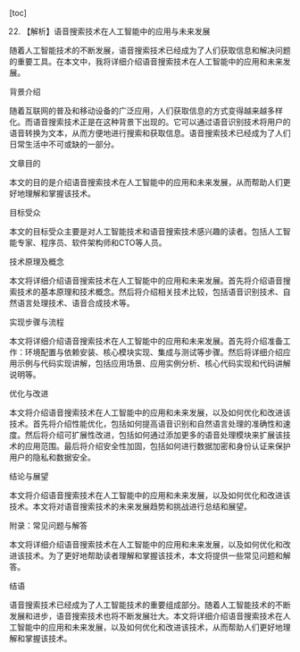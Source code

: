
[toc]                    
                
                
22. 【解析】语音搜索技术在人工智能中的应用与未来发展

随着人工智能技术的不断发展，语音搜索技术已经成为了人们获取信息和解决问题的重要工具。在本文中，我将详细介绍语音搜索技术在人工智能中的应用和未来发展。

背景介绍

随着互联网的普及和移动设备的广泛应用，人们获取信息的方式变得越来越多样化。而语音搜索技术正是在这种背景下出现的。它可以通过语音识别技术将用户的语音转换为文本，从而方便地进行搜索和获取信息。语音搜索技术已经成为了人们日常生活中不可或缺的一部分。

文章目的

本文的目的是介绍语音搜索技术在人工智能中的应用和未来发展，从而帮助人们更好地理解和掌握该技术。

目标受众

本文的目标受众主要是对人工智能技术和语音搜索技术感兴趣的读者。包括人工智能专家、程序员、软件架构师和CTO等人员。

技术原理及概念

本文将详细介绍语音搜索技术在人工智能中的应用和未来发展。首先将介绍语音搜索技术的基本原理和技术概念。然后将介绍相关技术比较，包括语音识别技术、自然语言处理技术、语音合成技术等。

实现步骤与流程

本文将详细介绍语音搜索技术在人工智能中的应用和未来发展。首先将介绍准备工作：环境配置与依赖安装、核心模块实现、集成与测试等步骤。然后将详细介绍应用示例与代码实现讲解，包括应用场景、应用实例分析、核心代码实现和代码讲解说明等。

优化与改进

本文将介绍语音搜索技术在人工智能中的应用和未来发展，以及如何优化和改进该技术。首先将介绍性能优化，包括如何提高语音识别和自然语言处理的准确性和速度。然后将介绍可扩展性改进，包括如何通过添加更多的语音处理模块来扩展该技术的应用范围。最后将介绍安全性加固，包括如何进行数据加密和身份认证来保护用户的隐私和数据安全。

结论与展望

本文将介绍语音搜索技术在人工智能中的应用和未来发展，以及如何优化和改进该技术。本文将对语音搜索技术的未来发展趋势和挑战进行总结和展望。

附录：常见问题与解答

本文将详细介绍语音搜索技术在人工智能中的应用和未来发展，以及如何优化和改进该技术。为了更好地帮助读者理解和掌握该技术，本文将提供一些常见问题和解答。

结语

语音搜索技术已经成为了人工智能技术的重要组成部分。随着人工智能技术的不断发展和进步，语音搜索技术也将不断发展壮大。本文将详细介绍语音搜索技术在人工智能中的应用和未来发展，以及如何优化和改进该技术，从而帮助人们更好地理解和掌握该技术。

